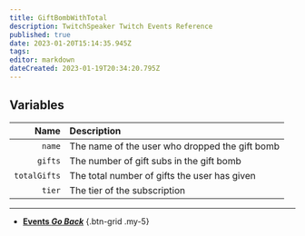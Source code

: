```yaml
---
title: GiftBombWithTotal
description: TwitchSpeaker Twitch Events Reference
published: true
date: 2023-01-20T15:14:35.945Z
tags: 
editor: markdown
dateCreated: 2023-01-19T20:34:20.795Z
---
```


## Variables
Name | Description
----:|:------------
`name` | The name of the user who dropped the gift bomb
`gifts` | The number of gift subs in the gift bomb
`totalGifts` | The total number of gifts the user has given
`tier` | The tier of the subscription

---

- [<i class="mdi mdi-chevron-left"></i>**Events *Go Back***](/TwitchSpeaker/Events)
{.btn-grid .my-5}